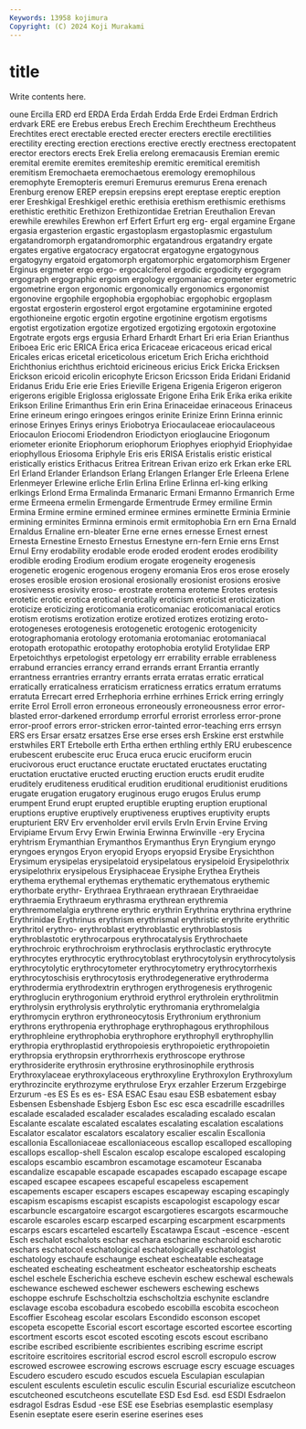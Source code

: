 ```yaml
---
Keywords: 13958 kojimura
Copyright: (C) 2024 Koji Murakami
---
```


# title

Write contents here.



oune Ercilla ERD erd ERDA
Erda Erdah Erdda Erde Erdei Erdman Erdrich erdvark ERE ere
Erebus erebus Erech Erechim Erechtheum Erechtheus Erechtites erect erectable erected
erecter erecters erectile erectilities erectility erecting erection erections erective erectly
erectness erectopatent erector erectors erects Erek Erelia erelong eremacausis Eremian
eremic eremital eremite eremites eremiteship eremitic eremitical eremitish eremitism Eremochaeta
eremochaetous eremology eremophilous eremophyte Eremopteris eremuri Eremurus eremurus Erena erenach
Erenburg erenow EREP erepsin erepsins erept ereptase ereptic ereption erer
Ereshkigal Ereshkigel erethic erethisia erethism erethismic erethisms erethistic erethitic Erethizon
Erethizontidae Eretrian Ereuthalion Erevan erewhile erewhiles Erewhon erf Erfert Erfurt
erg erg- ergal ergamine Ergane ergasia ergasterion ergastic ergastoplasm ergastoplasmic
ergastulum ergatandromorph ergatandromorphic ergatandrous ergatandry ergate ergates ergative ergatocracy ergatocrat
ergatogyne ergatogynous ergatogyny ergatoid ergatomorph ergatomorphic ergatomorphism Ergener Erginus ergmeter
ergo ergo- ergocalciferol ergodic ergodicity ergogram ergograph ergographic ergoism ergology
ergomaniac ergometer ergometric ergometrine ergon ergonomic ergonomically ergonomics ergonomist ergonovine
ergophile ergophobia ergophobiac ergophobic ergoplasm ergostat ergosterin ergosterol ergot ergotamine
ergotaminine ergoted ergothioneine ergotic ergotin ergotine ergotinine ergotism ergotisms ergotist
ergotization ergotize ergotized ergotizing ergotoxin ergotoxine Ergotrate ergots ergs ergusia
Erhard Erhardt Erhart Eri eria Erian Erianthus Eriboea Eric eric
ERICA Erica erica Ericaceae ericaceous ericad erical Ericales ericas ericetal
ericeticolous ericetum Erich Ericha erichthoid Erichthonius erichthus erichtoid ericineous ericius
Erick Ericka Ericksen Erickson ericoid ericolin ericophyte Ericson Ericsson Erida
Eridani Eridanid Eridanus Eridu Erie erie Eries Erieville Erigena Erigenia
Erigeron erigeron erigerons erigible Eriglossa eriglossate Erigone Eriha Erik Erika
erika erikite Erikson Eriline Erimanthus Erin erin Erina Erinaceidae erinaceous
Erinaceus Erine erineum eringo eringoes eringos erinite Erinize Erinn Erinna
erinnic erinose Erinyes Erinys erinys Eriobotrya Eriocaulaceae eriocaulaceous Eriocaulon Eriocomi
Eriodendron Eriodictyon erioglaucine Eriogonum eriometer erionite Eriophorum eriophorum Eriophyes eriophyid
Eriophyidae eriophyllous Eriosoma Eriphyle Eris eris ERISA Eristalis eristic eristical
eristically eristics Erithacus Eritrea Eritrean Erivan erizo erk Erkan erke
ERL Erl Erland Erlander Erlandson Erlang Erlangen Erlanger Erle Erleena
Erlene Erlenmeyer Erlewine erliche Erlin Erlina Erline Erlinna erl-king erlking
erlkings Erlond Erma Ermalinda Ermanaric Ermani Ermanno Ermanrich Erme erme
Ermeena ermelin Ermengarde Ermentrude Ermey ermiline Ermin Ermina Ermine ermine
ermined erminee ermines erminette Erminia Erminie ermining erminites Erminna erminois
ermit ermitophobia Ern ern Erna Ernald Ernaldus Ernaline ern-bleater Erne
erne ernes ernesse Ernest ernest Ernesta Ernestine Ernesto Ernestus Ernestyne
ern-fern Ernie erns Ernst Ernul Erny erodability erodable erode eroded
erodent erodes erodibility erodible eroding Erodium erodium erogate erogeneity erogenesis
erogenetic erogenic erogenous erogeny eromania Eros eros erose erosely eroses
erosible erosion erosional erosionally erosionist erosions erosive erosiveness erosivity eroso-
erostrate erotema eroteme Erotes erotesis erotetic erotic erotica erotical erotically
eroticism eroticist eroticization eroticize eroticizing eroticomania eroticomaniac eroticomaniacal erotics erotism
erotisms erotization erotize erotized erotizes erotizing eroto- erotogeneses erotogenesis erotogenetic
erotogenic erotogenicity erotographomania erotology erotomania erotomaniac erotomaniacal erotopath erotopathic erotopathy
erotophobia erotylid Erotylidae ERP Erpetoichthys erpetologist erpetology err errability errable
errableness errabund errancies errancy errand errands errant Errantia errantly errantness
errantries errantry errants errata erratas erratic erratical erratically erraticalness erraticism
erraticness erratics erratum erratums erratuta Errecart erred Errhephoria errhine errhines
Errick erring erringly errite Errol Erroll erron erroneous erroneously erroneousness
error error-blasted error-darkened errordump errorful errorist errorless error-prone error-proof errors
error-stricken error-tainted error-teaching errs errsyn ERS ers Ersar ersatz ersatzes
Erse erse erses ersh Erskine erst erstwhile erstwhiles ERT Ertebolle
erth Ertha erthen erthling erthly ERU erubescence erubescent erubescite eruc
Eruca eruca erucic eruciform erucin erucivorous eruct eructance eructate eructated
eructates eructating eructation eructative eructed eructing eruction eructs erudit erudite
eruditely eruditeness eruditical erudition eruditional eruditionist eruditions erugate erugation erugatory
eruginous erugo erugos Erulus erump erumpent Erund erupt erupted eruptible
erupting eruption eruptional eruptions eruptive eruptively eruptiveness eruptives eruptivity erupts
erupturient ERV Erv ervenholder ervil ervils ErvIn Ervin Ervine Erving
Ervipiame Ervum Ervy Erwin Erwinia Erwinna Erwinville -ery Erycina eryhtrism
Erymanthian Erymanthos Erymanthus Eryn Eryngium eryngo eryngoes eryngos Eryon eryopid
Eryops eryopsid Erysibe Erysichthon Erysimum erysipelas erysipelatoid erysipelatous erysipeloid Erysipelothrix
erysipelothrix erysipelous Erysiphaceae Erysiphe Erythea Erytheis erythema erythemal erythemas erythematic
erythematous erythemic erythorbate erythr- Erythraea Erythraean erythraean Erythraeidae erythraemia Erythraeum
erythrasma erythrean erythremia erythremomelalgia erythrene erythric erythrin Erythrina erythrina erythrine
Erythrinidae Erythrinus erythrism erythrismal erythristic erythrite erythritic erythritol erythro- erythroblast
erythroblastic erythroblastosis erythroblastotic erythrocarpous erythrocatalysis Erythrochaete erythrochroic erythrochroism erythroclasis erythroclastic
erythrocyte erythrocytes erythrocytic erythrocytoblast erythrocytolysin erythrocytolysis erythrocytolytic erythrocytometer erythrocytometry erythrocytorrhexis
erythrocytoschisis erythrocytosis erythrodegenerative erythroderma erythrodermia erythrodextrin erythrogen erythrogenesis erythrogenic erythroglucin
erythrogonium erythroid erythrol erythrolein erythrolitmin erythrolysin erythrolysis erythrolytic erythromania erythromelalgia
erythromycin erythron erythroneocytosis Erythronium erythronium erythrons erythropenia erythrophage erythrophagous erythrophilous
erythrophleine erythrophobia erythrophore erythrophyll erythrophyllin erythropia erythroplastid erythropoiesis erythropoietic erythropoietin
erythropsia erythropsin erythrorrhexis erythroscope erythrose erythrosiderite erythrosin erythrosine erythrosinophile erythrosis
Erythroxylaceae erythroxylaceous erythroxyline Erythroxylon Erythroxylum erythrozincite erythrozyme erythrulose Eryx erzahler
Erzerum Erzgebirge Erzurum -es ES Es es es- ESA ESAC
Esau esau ESB esbatement esbay Esbensen Esbenshade Esbjerg Esbon Esc
esc esca escadrille escadrilles escalade escaladed escalader escalades escalading escalado
escalan Escalante escalate escalated escalates escalating escalation escalations Escalator escalator
escalators escalatory escalier escalin Escallonia escallonia Escalloniaceae escalloniaceous escallop escalloped
escalloping escallops escallop-shell Escalon escalop escalope escaloped escaloping escalops escambio
escambron escamotage escamoteur Escanaba escandalize escapable escapade escapades escapado escapage
escape escaped escapee escapees escapeful escapeless escapement escapements escaper escapers
escapes escapeway escaping escapingly escapism escapisms escapist escapists escapologist escapology
escar escarbuncle escargatoire escargot escargotieres escargots escarmouche escarole escaroles escarp
escarped escarping escarpment escarpments escarps escars escarteled escartelly Escatawpa Escaut
-escence -escent Esch eschalot eschalots eschar eschara escharine escharoid escharotic
eschars eschatocol eschatological eschatologically eschatologist eschatology eschaufe eschaunge escheat escheatable
escheatage escheated escheating escheatment escheator escheatorship escheats eschel eschele Escherichia
escheve eschevin eschew eschewal eschewals eschewance eschewed eschewer eschewers eschewing
eschews eschoppe eschrufe Eschscholtzia eschscholtzia eschynite esclandre esclavage escoba escobadura
escobedo escobilla escobita escocheon Escoffier Escoheag escolar escolars Escondido esconson
escopet escopeta escopette Escorial escort escortage escorted escortee escorting escortment
escorts escot escoted escoting escots escout escribano escribe escribed escribiente
escribientes escribing escrime escript escritoire escritoires escritorial escrod escrol escroll
escropulo escrow escrowed escrowee escrowing escrows escruage escry escuage escuages
Escudero escudero escudo escudos escuela Esculapian esculapian esculent esculents esculetin
esculic esculin Escurial escurialize escutcheon escutcheoned escutcheons escutellate ESD Esd
Esd. esd ESDI Esdraelon esdragol Esdras Esdud -ese ESE ese
Esebrias esemplastic esemplasy Esenin eseptate esere eserin eserine eserines eses
